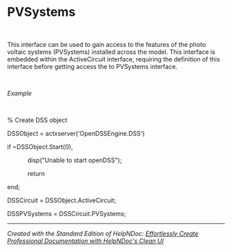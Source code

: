 # PVSystems

&nbsp;

This interface can be used to gain access to the features of the photo voltaic systems (PVSystems) installed across the model. This interface is embedded within the ActiveCircuit interface, requiring the definition of this interface before getting access the to PVSystems interface.

&nbsp;

*Example*

&nbsp;

% Create DSS object

DSSObject = actxserver('OpenDSSEngine.DSS')

if ~DSSObject.Start(0),

&nbsp; &nbsp; &nbsp; &nbsp; &nbsp; &nbsp; disp("Unable to start openDSS");

&nbsp; &nbsp; &nbsp; &nbsp; &nbsp; &nbsp; return

end;

DSSCircuit = DSSObject.ActiveCircuit;

DSSPVSystems = DSSCircuit.PVSystems;

***
_Created with the Standard Edition of HelpNDoc: [Effortlessly Create Professional Documentation with HelpNDoc's Clean UI](<https://www.helpndoc.com/feature-tour/stunning-user-interface/>)_
